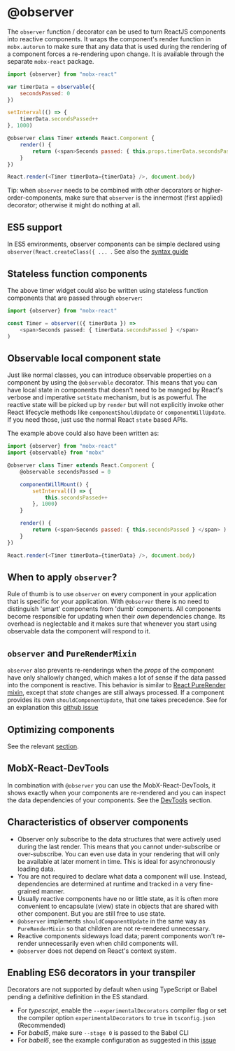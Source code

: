# @observer

The `observer` function / decorator can be used to turn ReactJS components into reactive components.
It wraps the component's render function in `mobx.autorun` to make sure that any data that is used during the rendering of a component forces a re-rendering upon change.
It is available through the separate `mobx-react` package.

```javascript
import {observer} from "mobx-react"

var timerData = observable({
	secondsPassed: 0
})

setInterval(() => {
	timerData.secondsPassed++
}, 1000)

@observer class Timer extends React.Component {
	render() {
		return (<span>Seconds passed: { this.props.timerData.secondsPassed } </span> )
	}
})

React.render(<Timer timerData={timerData} />, document.body)
```

Tip: when `observer` needs to be combined with other decorators or higher-order-components, make sure that `observer` is the innermost (first applied) decorator;
otherwise it might do nothing at all.

## ES5 support

In ES5 environments, observer components can be simple declared using `observer(React.createClass({ ... `. See also the [syntax guide](../best/syntax.md)

## Stateless function components

The above timer widget could also be written using stateless function components that are passed through `observer`:

```javascript
import {observer} from "mobx-react"

const Timer = observer(({ timerData }) =>
	<span>Seconds passed: { timerData.secondsPassed } </span>
)
```

## Observable local component state

Just like normal classes, you can introduce observable properties on a component by using the `@observable` decorator.
This means that you can have local state in components that doesn't need to be manged by React's verbose and imperative `setState` mechanism, but is as powerful.
The reactive state will be picked up by `render` but will not explicitly invoke other React lifecycle methods like `componentShouldUpdate` or `componentWillUpdate`.
If you need those, just use the normal React `state` based APIs.

The example above could also have been written as:

```javascript
import {observer} from "mobx-react"
import {observable} from "mobx"

@observer class Timer extends React.Component {
	@observable secondsPassed = 0

	componentWillMount() {
		setInterval(() => {
			this.secondsPassed++
		}, 1000)
	}

	render() {
		return (<span>Seconds passed: { this.secondsPassed } </span> )
	}
})

React.render(<Timer timerData={timerData} />, document.body)
```

## When to apply `observer`?

Rule of thumb is to use `observer` on every component in your application that is specific for your application.
With `@observer` there is no need to distinguish 'smart' components from 'dumb' components.
All components become responsible for updating when their _own_ dependencies change.
Its overhead is neglectable and it makes sure that whenever you start using observable data the component will respond to it.

## `observer` and `PureRenderMixin`
`observer` also prevents re-renderings when the *props* of the component have only shallowly changed, which makes a lot of sense if the data passed into the component is reactive.
This behavior is similar to [React PureRender mixin](https://facebook.github.io/react/docs/pure-render-mixin.html), except that *state* changes are still always processed.
If a component provides its own `shouldComponentUpdate`, that one takes precedence.
See for an explanation this [github issue](https://github.com/mobxjs/mobx/issues/101)

## Optimizing components

See the relevant [section](../best/react-performance.md).

## MobX-React-DevTools

In combination with `@observer` you can use the MobX-React-DevTools, it shows exactly when your components are re-rendered and you can inspect the data dependencies of your components.
See the [DevTools](../best/devtools.md) section.

## Characteristics of observer components

* Observer only subscribe to the data structures that were actively used during the last render. This means that you cannot under-subscribe or over-subscribe. You can even use data in your rendering that will only be available at later moment in time. This is ideal for asynchronously loading data.
* You are not required to declare what data a component will use. Instead, dependencies are determined at runtime and tracked in a very fine-grained manner.
* Usually reactive components have no or little state, as it is often more convenient to encapsulate (view) state in objects that are shared with other component. But you are still free to use state.
* `@observer` implements `shouldComponentUpdate` in the same way as `PureRenderMixin` so that children are not re-rendered unnecessary.
* Reactive components sideways load data; parent components won't re-render unnecessarily even when child components will.
* `@observer` does not depend on React's context system.

## Enabling ES6 decorators in your transpiler

Decorators are not supported by default when using TypeScript or Babel pending a definitive definition in the ES standard.
* For _typescript_, enable the `--experimentalDecorators` compiler flag or set the compiler option `experimentalDecorators` to `true` in `tsconfig.json` (Recommended)
* For _babel5_, make sure `--stage 0` is passed to the Babel CLI
* For _babel6_, see the example configuration as suggested in this [issue](https://github.com/mobxjs/mobx/issues/105)
